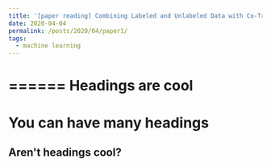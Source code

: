 ```yaml
---
title: '[paper reading] Combining Labeled and Unlabeled Data with Co-Training'
date: 2020-04-04
permalink: /posts/2020/04/paper1/
tags:
  - machine learning
---
```


======
Headings are cool
======

You can have many headings
======

Aren't headings cool?
------